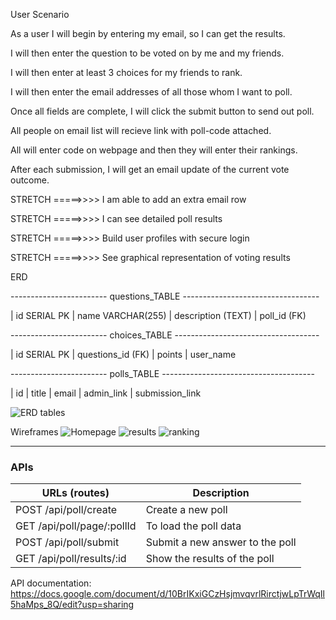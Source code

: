User Scenario

As a user I will begin by entering my email, so I can get the results.

I will then enter the question to be voted on by me and my friends.

I will then enter at least 3 choices for my friends to rank.

I will then enter the email addresses of all those whom I want to poll.

Once all fields are complete, I will click the submit button to send out poll.

All people on email list will recieve link with poll-code attached.

All will enter code on webpage and then they will enter their rankings.

After each submission, I will get an email update of the current vote outcome.

STRETCH =====>>>> I am able to add an extra email row

STRETCH =====>>>> I can see detailed poll results

STRETCH =====>>>> Build user profiles with secure login

STRETCH =====>>>> See graphical representation of voting results

ERD

------------------------ questions_TABLE ----------------------------------

| id SERIAL PK | name VARCHAR(255) | description (TEXT) | poll_id (FK)

------------------------ choices_TABLE ------------------------------------

| id SERIAL PK | questions_id (FK) | points | user_name

------------------------ polls_TABLE --------------------------------------

| id | title | email | admin_link | submission_link

![ERD tables](file:///c%3A/Users/mccla/OneDrive/Desktop/erd%20.jpg)

Wireframes
![Homepage](file:///c%3A/Users/mccla/OneDrive/Pictures/home.jpg)
![results](file:///c%3A/Users/mccla/OneDrive/Desktop/results.jpg)
![ranking](file:///c%3A/Users/mccla/OneDrive/Desktop/ranking.jpg)

------------

### APIs


| URLs (routes) | Description |
| ------------ | ------------ |
| POST /api/poll/create   | Create a new poll  |
| GET /api/poll/page/:pollId   |  To load the poll data |
| POST /api/poll/submit   | Submit a new answer to the poll  |
|  GET /api/poll/results/:id  | Show the results of the poll  |

API documentation: https://docs.google.com/document/d/10BrIKxiGCzHsjmvqvrlRirctjwLpTrWqIl5haMps_8Q/edit?usp=sharing

